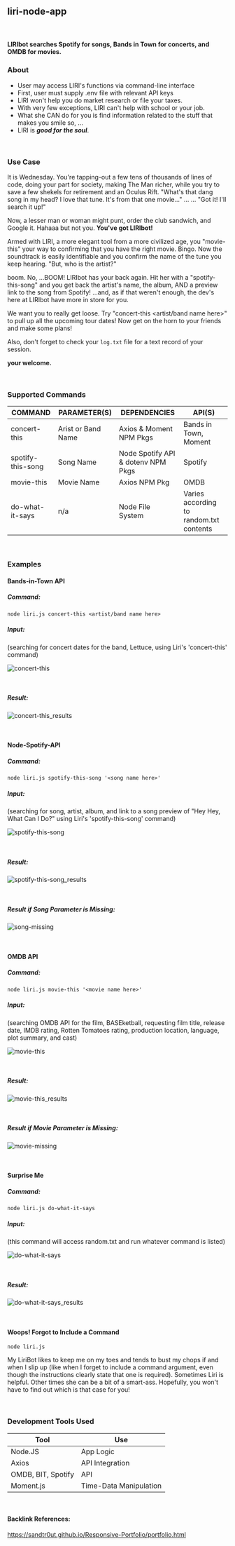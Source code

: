 ## liri-node-app
<br>

#### LIRIbot searches Spotify for songs, Bands in Town for concerts, and OMDB for movies.<br>

### About
 * User may access LIRI's functions via command-line interface
 * First, user must supply .env file with relevant API keys
 * LIRI won't help you do market research or file your taxes.
 * With very few exceptions, LIRI can't help with school or your job.
 * What she CAN do for you is find information related to the stuff that makes you smile so, ...
 * LIRI is _**good for the soul**_.
<br>

### Use Case

It is Wednesday.  You're tapping-out a few tens of thousands of lines of code, doing your part for society, making The Man richer, while you try to save a few shekels for retirement and an Oculus Rift.  "What's that dang song in my head?  I love that tune.  It's from that one movie..." ... ... "Got it!  I'll search it up!"

Now, a lesser man or woman might punt, order the club sandwich, and Google it.  Hahaaa but not you.  **You've got LIRIbot!**

Armed with LIRI, a more elegant tool from a more civilized age, you "movie-this" your way to confirming that you have the right movie.  Bingo. Now the soundtrack is easily identifiable and you confirm the name of the tune you keep hearing.  "But, who is the artist?"

boom. No, ...BOOM!  LIRIbot has your back again.  Hit her with a "spotify-this-song" and you get back the artist's name, the album, AND a preview link to the song from Spotify!  ...and, as if that weren't enough, the dev's here at LIRIbot have more in store for you.

We want you to really get loose.  Try "concert-this <artist/band name here>" to pull up all the upcoming tour dates! Now get on the horn to your friends and make some plans!  

Also, don't forget to check your `log.txt` file for a text record of your session.

**your welcome.**

<br>  

### Supported Commands  
COMMAND | PARAMETER(S) | DEPENDENCIES | API(S)
------- | ------------ | ------------ | ------
concert-this | Arist or Band Name | Axios & Moment NPM Pkgs | Bands in Town, Moment
spotify-this-song | Song Name | Node Spotify API & dotenv NPM Pkgs | Spotify
movie-this | Movie Name | Axios NPM Pkg | OMDB
do-what-it-says | n/a | Node File System | Varies according to random.txt contents
<br>

### Examples

#### Bands-in-Town API <br>

##### Command: <br>

`node liri.js concert-this <artist/band name here>` <br>

##### Input: <br>

(searching for concert dates for the band, Lettuce, using Liri's 'concert-this' command) <br>

![concert-this](https://user-images.githubusercontent.com/47204349/57005598-febef900-6b8d-11e9-89f9-6aae8d5039c3.JPG)

<br>

##### Result: <br>

![concert-this_results](https://user-images.githubusercontent.com/47204349/57005683-dc79ab00-6b8e-11e9-80a2-019779674070.JPG)

<br>

#### Node-Spotify-API <br>

##### Command: <br>

`node liri.js spotify-this-song '<song name here>'`

##### Input: <br>

(searching for song, artist, album, and link to a song preview of "Hey Hey, What Can I Do?" using Liri's 'spotify-this-song' command) <br>

![spotify-this-song](https://user-images.githubusercontent.com/47204349/57048514-1d260280-6c29-11e9-9091-5e0703a3fd5a.JPG)

<br>

##### Result: <br>

![spotify-this-song_results](https://user-images.githubusercontent.com/47204349/57048531-2c0cb500-6c29-11e9-99c3-5e2c6ee25317.JPG)

<br>

##### Result if Song Parameter is Missing: <br>

![song-missing](https://user-images.githubusercontent.com/47204349/57050674-b60d4b80-6c32-11e9-9fad-8597aa79f4f2.JPG)

<br>

#### OMDB API <br>

##### Command: <br>

`node liri.js movie-this '<movie name here>'`

##### Input: <br>

(searching OMDB API for the film, BASEketball, requesting film title, release date, IMDB rating, Rotten Tomatoes rating, production location, language, plot summary, and cast) <br>

![movie-this](https://user-images.githubusercontent.com/47204349/57048672-cd940680-6c29-11e9-8313-a5de0724c44f.JPG) <br>

<br>

##### Result: <br>

![movie-this_results](https://user-images.githubusercontent.com/47204349/57048714-f61c0080-6c29-11e9-9640-5e7b20fd9605.JPG)

<br>

##### Result if Movie Parameter is Missing:  <br>

![movie-missing](https://user-images.githubusercontent.com/47204349/57050629-7fcfcc00-6c32-11e9-9fb4-a67a1cc6983c.JPG)

<br>


#### Surprise Me <br>

##### Command: <br>

`node liri.js do-what-it-says`

##### Input: <br>

(this command will access random.txt and run whatever command is listed)

![do-what-it-says](https://user-images.githubusercontent.com/47204349/57048854-9114da80-6c2a-11e9-97b5-7f25a73b5e48.JPG) <br>

<br>

##### Result: <br>

![do-what-it-says_results](https://user-images.githubusercontent.com/47204349/57048873-aee23f80-6c2a-11e9-8465-d4de29ae3f8f.JPG)

<br>

#### Woops! Forgot to Include a Command <br>
`node liri.js` <br>

My LiriBot likes to keep me on my toes and tends to bust my chops if and when I slip up (like when I forget to include a command argument, even though the instructions clearly state that one is required).  Sometimes Liri is helpful.  Other times she can be a bit of a smart-ass.  Hopefully, you won't have to find out which is that case for you!

<br>

### Development Tools Used
Tool | Use
---- | ---
Node.JS | App Logic
Axios | API Integration
OMDB, BIT, Spotify | API
Moment.js | Time-Data Manipulation
<br>

#### Backlink References:
https://sandtr0ut.github.io/Responsive-Portfolio/portfolio.html

